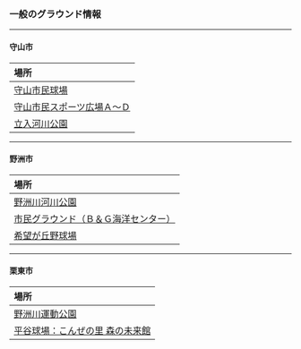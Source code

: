 ### 一般のグラウンド情報
---
#### 守山市
|場所|
|:---|
|[守山市民球場](https://www.google.co.jp/maps/@35.0673671,135.9805633,405m/data=!3m1!1e3?hl=ja)|
|[守山市民スポーツ広場Ａ～Ｄ](https://www.google.co.jp/maps/@35.0657907,135.9791798,341m/data=!3m1!1e3?hl=ja)|
|[立入河川公園](https://www.google.co.jp/maps/@35.0512842,136.0106322,286m/data=!3m1!1e3?hl=ja)|
---
#### 野洲市
|場所|
|:---|
|[野洲川河川公園](https://www.google.co.jp/maps/@35.0488122,136.0201597,239m/data=!3m1!1e3?hl=ja)|
|[市民グラウンド（Ｂ＆Ｇ海洋センター）](https://www.google.co.jp/maps/@35.1137646,136.0099537,286m/data=!3m1!1e3?hl=ja)|
|[希望が丘野球場]()|
---
#### 栗東市
|場所|
|:---|
|[野洲川運動公園]()|
|[平谷球場：こんぜの里 森の未来館](https://www.google.co.jp/maps/@34.9641665,136.0422894,242m/data=!3m1!1e3)|

